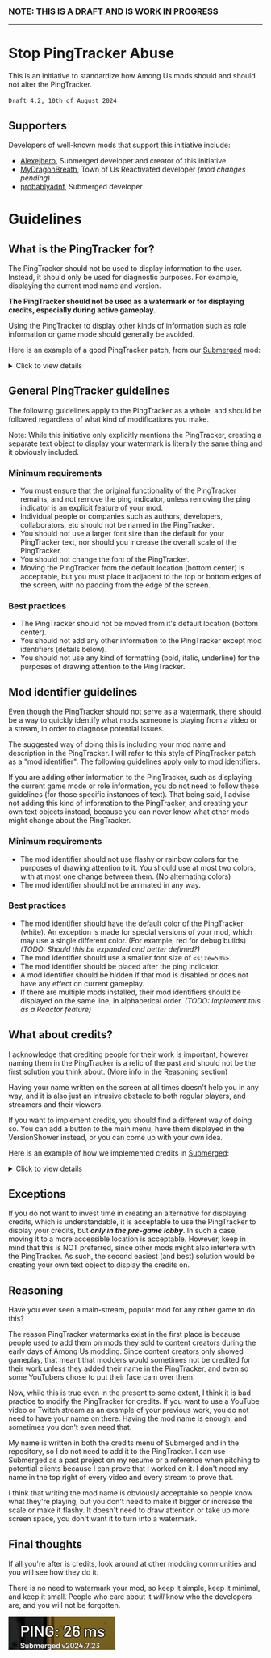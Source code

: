 ### NOTE: THIS IS A DRAFT AND IS WORK IN PROGRESS

---

# Stop PingTracker Abuse
This is an initiative to standardize how Among Us mods should and should not alter the PingTracker.

`Draft 4.2, 10th of August 2024`

## Supporters
Developers of well-known mods that support this initiative include:
- [Alexejhero](https://github.com/Alexejhero), Submerged developer and creator of this initiative
- [MyDragonBreath](https://github.com/MyDragonBreath), Town of Us Reactivated developer _(mod changes pending)_
- [probablyadnf](https://github.com/simonkellly), Submerged developer

# Guidelines

## What is the PingTracker for?
The PingTracker should not be used to display information to the user. Instead, it should only be used for diagnostic purposes. For example, displaying the current mod name and version.

**The PingTracker should not be used as a watermark or for displaying credits, especially during active gameplay.**

Using the PingTracker to display other kinds of information such as role information or game mode should generally be avoided.

Here is an example of a good PingTracker patch, from our [Submerged](https://github.com/SubmergedAmongUs/Submerged) mod:

<details>
<summary>Click to view details</summary>
  
<br>
The PingTracker uses a smaller font to fit and is also displayed only when Submerged is the current map. It's only purpose is so that we can easily identify what version someone is playing if they send me a clip of a bug.
  
![](./Images/PingTracker.png)
  
</details>

## General PingTracker guidelines
The following guidelines apply to the PingTracker as a whole, and should be followed regardless of what kind of modifications you make.

Note: While this initiative only explicitly mentions the PingTracker, creating a separate text object to display your watermark is literally the same thing and it obviously included.

### Minimum requirements
- You must ensure that the original functionality of the PingTracker remains, and not remove the ping indicator, unless removing the ping indicator is an explicit feature of your mod.
- Individual people or companies such as authors, developers, collaborators, etc should not be named in the PingTracker.
- You should not use a larger font size than the default for your PingTracker text, nor should you increase the overall scale of the PingTracker.
- You should not change the font of the PingTracker.
- Moving the PingTracker from the default location (bottom center) is acceptable, but you must place it adjacent to the top or bottom edges of the screen, with no padding from the edge of the screen.

### Best practices
- The PingTracker should not be moved from it's default location (bottom center).
- You should not add any other information to the PingTracker except mod identifiers (details below).
- You should not use any kind of formatting (bold, italic, underline) for the purposes of drawing attention to the PingTracker.

## Mod identifier guidelines
Even though the PingTracker should not serve as a watermark, there should be a way to quickly identify what mods someone is playing from a video or a stream, in order to diagnose potential issues.

The suggested way of doing this is including your mod name and description in the PingTracker. I will refer to this style of PingTracker patch as a "mod identifier". The following guidelines apply only to mod identifiers.

If you are adding other information to the PingTracker, such as displaying the current game mode or role information, you do not need to follow these guidelines (for those specific instances of text). That being said, I advise not adding this kind of information to the PingTracker, and creating your own text objects instead, because you can never know what other mods might change about the PingTracker. 

### Minimum requirements
- The mod identifier should not use flashy or rainbow colors for the purposes of drawing attention to it. You should use at most two colors, with at most one change between them. (No alternating colors)
- The mod identifier should not be animated in any way.

### Best practices
- The mod identifier should have the default color of the PingTracker (white). An exception is made for special versions of your mod, which may use a single different color. (For example, red for debug builds) _(TODO: Should this be expanded and better defined?)_ 
- The mod identifier should use a smaller font size of `<size=50%>`.
- The mod identifier should be placed after the ping indicator.
- A mod identifier should be hidden if that mod is disabled or does not have any effect on current gameplay.
- If there are multiple mods installed, their mod identifiers should be displayed on the same line, in alphabetical order. _(TODO: Implement this as a Reactor feature)_

## What about credits?
I acknowledge that crediting people for their work is important, however naming them in the PingTracker is a relic of the past and should not be the first solution you think about. (More info in the [Reasoning](#reasoning) section)

Having your name written on the screen at all times doesn't help you in any way, and it is also just an intrusive obstacle to both regular players, and streamers and their viewers.

If you want to implement credits, you should find a different way of doing so. You can add a button to the main menu, have them displayed in the VersionShower instead, or you can come up with your own idea.

Here is an example of how we implemented credits in [Submerged](https://github.com/SubmergedAmongUs/Submerged):

<details>
<summary>Click to view details</summary>
  
<br>
We added a button in the main menu, which when clicked opens a pop-up displaying the credits.
  
![](./Images/Credits-1.png)
![](./Images/Credits-2.png)
  
</details>

## Exceptions
If you do not want to invest time in creating an alternative for displaying credits, which is understandable, it is acceptable to use the PingTracker to display your credits, but _**only in the pre-game lobby**_. In such a case, moving it to a more accessible location is acceptable. However, keep in mind that this is NOT preferred, since other mods might also interfere with the PingTracker. As such, the second easiest (and best) solution would be creating your own text object to display the credits on.

## Reasoning
Have you ever seen a main-stream, popular mod for any other game to do this?

The reason PingTracker watermarks exist in the first place is because people used to add them on mods they sold to content creators during the early days of Among Us modding. Since content creators only showed gameplay, that meant that modders would sometimes not be credited for their work unless they added their name in the PingTracker, and even so some YouTubers chose to put their face cam over them.

Now, while this is true even in the present to some extent, I think it is bad practice to modify the PingTracker for credits. If you want to use a YouTube video or Twitch stream as an example of your previous work, you do not need to have your name on there. Having the mod name is enough, and sometimes you don't even need that.

My name is written in both the credits menu of Submerged and in the repository, so I do not need to add it to the PingTracker. I can use Submerged as a past project on my resume or a reference when pitching to potential clients because I can prove that I worked on it. I don't need my name in the top right of every video and every stream to prove that.

I think that writing the mod name is obviously acceptable so people know what they're playing, but you don't need to make it bigger or increase the scale or make it flashy. It doesn't need to draw attention or take up more screen space, you don't want it to turn into a watermark.

## Final thoughts

If all you're after is credits, look around at other modding communities and you will see how they do it. 

There is no need to watermark your mod, so keep it simple, keep it minimal, and keep it small. People who care about it _will_ know who the developers are, and you will not be forgotten.

![](./Images/PingTracker-Cropped.png)
